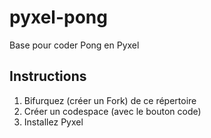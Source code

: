 # pyxel-pong
Base pour coder Pong en Pyxel

## Instructions

1. Bifurquez (créer un Fork) de ce répertoire
2. Créer un codespace (avec le bouton code)
3. Installez Pyxel